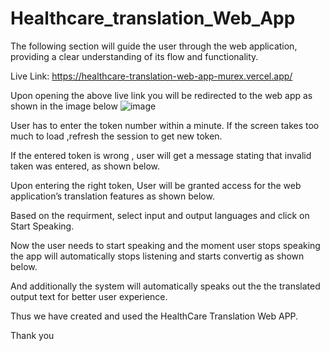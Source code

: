 # Healthcare_translation_Web_App

The following section will guide the user through the web application, providing a clear understanding of its flow and functionality.

Live Link: https://healthcare-translation-web-app-murex.vercel.app/

Upon opening the above live link you will be redirected to the web app as shown in the image below
![image](https://github.com/user-attachments/assets/b47c41ee-a3ce-4359-89ca-d24327e098ba)



User has to enter the token number within a minute. If the screen takes too much to load ,refresh the session to get new token. 

If the entered token is wrong , user will get a message stating that invalid taken was entered, as shown below.



Upon entering the right token, User will be granted access for the web application’s translation features as shown below.



Based on the requirment, select input and output languages and click on Start Speaking.


Now the user needs to start speaking and the moment user stops speaking the app will automatically stops listening and starts convertig as shown below.


And additionally the system will automatically speaks out the the translated output text for better user experience.

Thus we have created and used the HealthCare Translation Web APP.


Thank you
